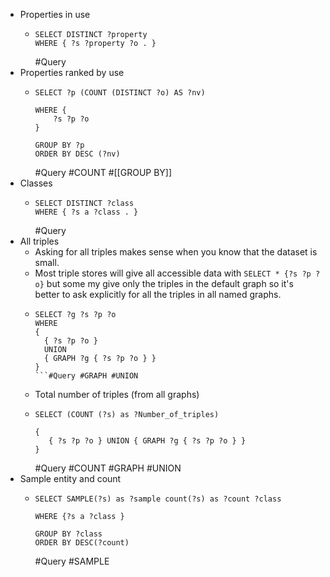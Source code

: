 - Properties in use
	- ```sparql
	  SELECT DISTINCT ?property 
	  WHERE { ?s ?property ?o . } 
	  ```
	  #Query
- Properties ranked by use
	- ```sparql
	  SELECT ?p (COUNT (DISTINCT ?o) AS ?nv)
	  
	  WHERE {
	      ?s ?p ?o 
	  }
	  
	  GROUP BY ?p
	  ORDER BY DESC (?nv)
	  
	  ```
	  #Query #COUNT #[[GROUP BY]]
- Classes
	- ```sparql
	  SELECT DISTINCT ?class 
	  WHERE { ?s a ?class . } 
	  ```
	  #Query
- All triples
	- Asking for all triples makes sense when you know that the dataset is small.
	- Most triple stores will give all accessible data with `SELECT * {?s ?p ?o}` but some my give only the triples in the default graph so it's better to ask explicitly for all the triples in all named graphs.
	- ```sparql
	  SELECT ?g ?s ?p ?o
	  WHERE
	  {
	  	{ ?s ?p ?o }
	  	UNION
	  	{ GRAPH ?g { ?s ?p ?o } }
	  }
	  ```#Query #GRAPH #UNION
	- Total number of triples (from all graphs)
	- ```sparql
	  SELECT (COUNT (?s) as ?Number_of_triples)
	  
	  {
	     { ?s ?p ?o } UNION { GRAPH ?g { ?s ?p ?o } }
	  }
	  ```
	  #Query #COUNT #GRAPH #UNION
- Sample entity and count
	- ```sparql
	  SELECT SAMPLE(?s) as ?sample count(?s) as ?count ?class
	  
	  WHERE {?s a ?class }
	  
	  GROUP BY ?class
	  ORDER BY DESC(?count)
	  ```
	  #Query #SAMPLE